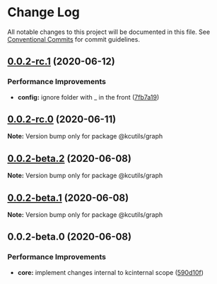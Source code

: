 # Change Log

All notable changes to this project will be documented in this file.
See [Conventional Commits](https://conventionalcommits.org) for commit guidelines.

## [0.0.2-rc.1](https://github.com/kamontat/kcutils/compare/@kcutils/graph@0.0.2-rc.0...@kcutils/graph@0.0.2-rc.1) (2020-06-12)


### Performance Improvements

* **config:** ignore folder with _ in the front ([7fb7a19](https://github.com/kamontat/kcutils/commit/7fb7a196301232b34c3ba8470148a2f26237f661))





## [0.0.2-rc.0](https://github.com/kamontat/kcutils/compare/@kcutils/graph@0.0.2-beta.2...@kcutils/graph@0.0.2-rc.0) (2020-06-11)

**Note:** Version bump only for package @kcutils/graph





## [0.0.2-beta.2](https://github.com/kamontat/kcutils/compare/@kcutils/graph@0.0.2-beta.1...@kcutils/graph@0.0.2-beta.2) (2020-06-08)

**Note:** Version bump only for package @kcutils/graph





## [0.0.2-beta.1](https://github.com/kamontat/kcutils/compare/@kcutils/graph@0.0.2-beta.0...@kcutils/graph@0.0.2-beta.1) (2020-06-08)

**Note:** Version bump only for package @kcutils/graph





## 0.0.2-beta.0 (2020-06-08)


### Performance Improvements

* **core:** implement changes internal to kcinternal scope ([590d10f](https://github.com/kamontat/kcutils/commit/590d10ff35d617e9964691b7a12d10f5b9170902))
